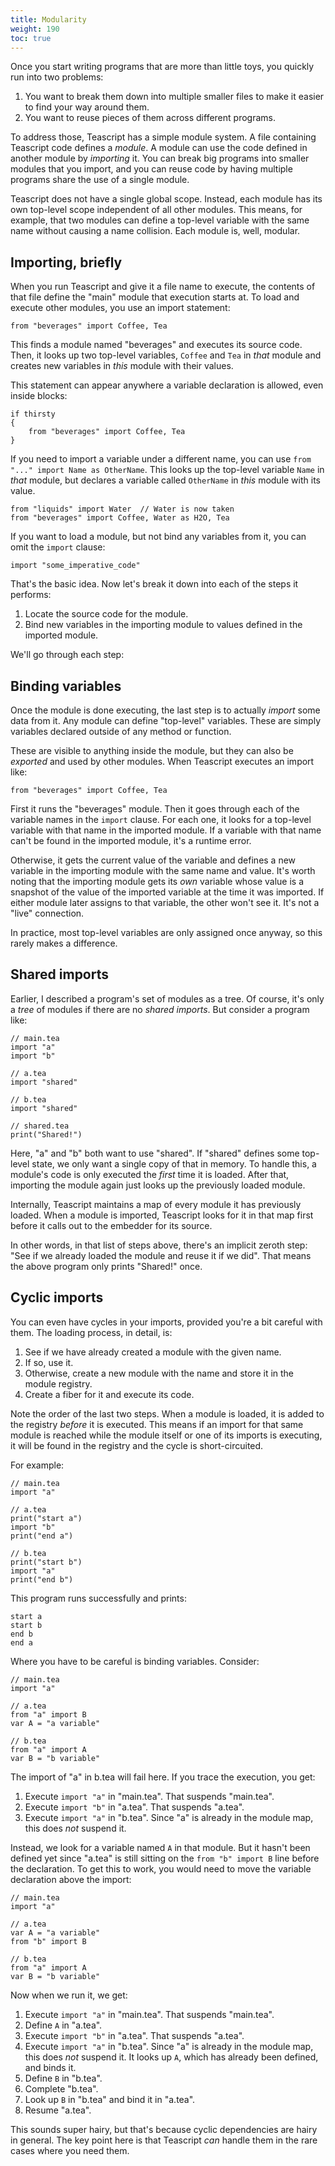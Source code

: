 ```yaml
---
title: Modularity
weight: 190
toc: true
---
```


Once you start writing programs that are more than little toys, you quickly run into two problems:

1. You want to break them down into multiple smaller files to make it easier to find your way around them.
2. You want to reuse pieces of them across different programs.

To address those, Teascript has a simple module system. A file containing Teascript code defines a *module*. A module can use the code defined in another module by *importing* it. You can break big programs into smaller modules that you import, and you can reuse code by having multiple programs share the use of a single module.

Teascript does not have a single global scope. Instead, each module has its own top-level scope independent of all other modules. This means, for example, that two modules can define a top-level variable with the same name without causing a name collision. Each module is, well, modular.

## Importing, briefly

When you run Teascript and give it a file name to execute, the contents of that file define the "main" module that execution starts at. To load and execute other modules, you use an import statement:

```tea
from "beverages" import Coffee, Tea
```

This finds a module named "beverages" and executes its source code. Then, it looks up two top-level variables, `Coffee` and `Tea` in *that* module and creates new variables in *this* module with their values.

This statement can appear anywhere a variable declaration is allowed, even inside blocks:

```tea
if thirsty
{
    from "beverages" import Coffee, Tea
}
```

If you need to import a variable under a different name, you can use `from "..." import Name as OtherName`. This looks up the top-level variable `Name` in *that* module, but declares a variable called `OtherName` in *this* module with its value.

```tea
from "liquids" import Water  // Water is now taken
from "beverages" import Coffee, Water as H2O, Tea
```

If you want to load a module, but not bind any variables from it, you can omit the `import` clause:

```tea
import "some_imperative_code"
```

That's the basic idea. Now let's break it down into each of the steps it performs:

1. Locate the source code for the module.
2. Bind new variables in the importing module to values defined in the imported module.

We'll go through each step:

## Binding variables

Once the module is done executing, the last step is to actually *import* some data from it. Any module can define "top-level" variables. These are simply variables declared outside of any method or function.

These are visible to anything inside the module, but they can also be *exported* and used by other modules. When Teascript executes an import like:

```tea
from "beverages" import Coffee, Tea
```

First it runs the "beverages" module. Then it goes through each of the variable names in the `import` clause. For each one, it looks for a top-level variable with that name in the imported module. If a variable with that name can't be found in the imported module, it's a runtime error.

Otherwise, it gets the current value of the variable and defines a new variable in the importing module with the same name and value. It's worth noting that the importing module gets its *own* variable whose value is a snapshot of the value of the imported variable at the time it was imported. If either module later assigns to that variable, the other won't see it. It's not a "live" connection.

In practice, most top-level variables are only assigned once anyway, so this rarely makes a difference.

## Shared imports

Earlier, I described a program's set of modules as a tree. Of course, it's only a *tree* of modules if there are no *shared imports*. But consider a program like:

```tea
// main.tea
import "a"
import "b"

// a.tea
import "shared"

// b.tea
import "shared"

// shared.tea
print("Shared!")
```

Here, "a" and "b" both want to use "shared". If "shared" defines some top-level state, we only want a single copy of that in memory. To handle this, a module's code is only executed the *first* time it is loaded. After that, importing the module again just looks up the previously loaded module.

Internally, Teascript maintains a map of every module it has previously loaded. When a module is imported, Teascript looks for it in that map first before it calls out to the embedder for its source.

In other words, in that list of steps above, there's an implicit zeroth step: "See if we already loaded the module and reuse it if we did". That means the above program only prints "Shared!" once.

## Cyclic imports

You can even have cycles in your imports, provided you're a bit careful with them. The loading process, in detail, is:

1. See if we have already created a module with the given name.
2. If so, use it.
3. Otherwise, create a new module with the name and store it in the module registry.
4. Create a fiber for it and execute its code.

Note the order of the last two steps. When a module is loaded, it is added to the registry *before* it is executed. This means if an import for that same module is reached while the module itself or one of its imports is executing, it will be found in the registry and the cycle is short-circuited.

For example:

```tea
// main.tea
import "a"

// a.tea
print("start a")
import "b"
print("end a")

// b.tea
print("start b")
import "a"
print("end b")
```

This program runs successfully and prints:

    start a
    start b
    end b
    end a

Where you have to be careful is binding variables. Consider:

```tea
// main.tea
import "a"

// a.tea
from "a" import B
var A = "a variable"

// b.tea
from "a" import A
var B = "b variable"
```

The import of "a" in b.tea will fail here. If you trace the execution, you get:

1. Execute `import "a"` in "main.tea". That suspends "main.tea".
2. Execute `import "b"` in "a.tea". That suspends "a.tea".
3. Execute `import "a"` in "b.tea". Since "a" is already in the module map, this does *not* suspend it.

Instead, we look for a variable named `A` in that module. But it hasn't been defined yet since "a.tea" is still sitting on the `from "b" import B` line before the declaration. To get this to work, you would need to move the variable declaration above the import:

```tea
// main.tea
import "a"

// a.tea
var A = "a variable"
from "b" import B

// b.tea
from "a" import A
var B = "b variable"
```

Now when we run it, we get:

1. Execute `import "a"` in "main.tea". That suspends "main.tea".
2. Define `A` in "a.tea".
2. Execute `import "b"` in "a.tea". That suspends "a.tea".
3. Execute `import "a"` in "b.tea". Since "a" is already in the module map, this does *not* suspend it. It looks up `A`, which has already been defined, and binds it.
4. Define `B` in "b.tea".
5. Complete "b.tea".
6. Look up `B` in "b.tea" and bind it in "a.tea".
7. Resume "a.tea".

This sounds super hairy, but that's because cyclic dependencies are hairy in general. The key point here is that Teascript *can* handle them in the rare cases where you need them.
